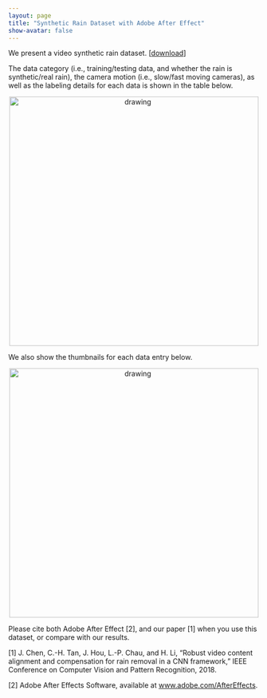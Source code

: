 ```yaml
---
layout: page
title: "Synthetic Rain Dataset with Adobe After Effect"
show-avatar: false
---
```


We present a video synthetic rain dataset. \[[download](https://github.com/hotndy/SPAC-SupplementaryMaterials)\]

The data category (i.e., training/testing data, and whether the rain is synthetic/real rain), the camera motion (i.e., slow/fast
moving cameras), as well as the labeling details for each data is shown in the table below.
<p align="center">
<img src="hotndy.github.io/projects/SPAC/rainDatasetTable.jpg" alt="drawing" width="500px"/>
</p>

We also show the thumbnails for each data entry below.

<p align="center">
<img src="hotndy.github.io/projects/SPAC/rainDatasetThumb.jpg" alt="drawing" width="500px"/>
</p>

Please cite both Adobe After Effect [2], and our paper [1] when you use this dataset, or compare with our results.

[1] J. Chen, C.-H. Tan, J. Hou, L.-P. Chau, and H. Li, “Robust video content alignment and compensation for rain removal in a CNN framework,” IEEE Conference on Computer Vision and Pattern Recognition, 2018.

[2] Adobe After Effects Software, available at www.adobe.com/AfterEffects.

